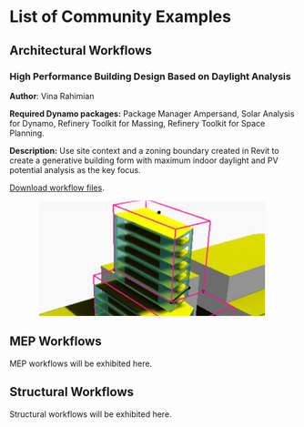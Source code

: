 # List of Community Examples

## Architectural Workflows

### High Performance Building Design Based on Daylight Analysis

**Author**: Vina Rahimian

**Required Dynamo packages:** Package Manager Ampersand, Solar Analysis for Dynamo, Refinery Toolkit for Massing, Refinery Toolkit for Space Planning.

**Description:** Use site context and a zoning boundary created in Revit to create a generative building form with maximum indoor daylight and PV potential analysis as the key focus.

[Download workflow files](https://github.com/DynamoDS/RefineryPrimer/releases/download/samples-v2/RAH_ThreeSolidTowerSolarAnalysis.zip).

<p align="center">
  <img src="04-06-00_Example-files/RAH_ThreeSolidTowerSolarAnalysis/RAH_ThreeSolidTowerSolarAnalysis.png">
</p>

## MEP Workflows

MEP workflows will be exhibited here.

## Structural Workflows

Structural workflows will be exhibited here.

